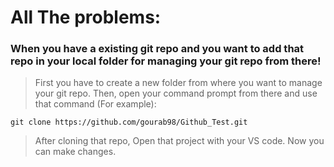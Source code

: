 # All The problems:

### When you have a existing git repo and you want to add that repo in your local folder for managing your git repo from there!
> First you have to create a new folder from where you want to manage your git repo. Then, open your command prompt from there and use that command (For example):

```
git clone https://github.com/gourab98/Github_Test.git
```

> After cloning that repo, Open that project with your VS code. Now you can make changes.